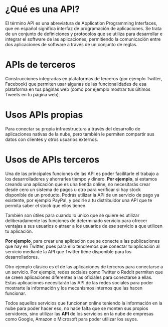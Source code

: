 # ¿Qué es una API?
El término API es una abreviatura de Application Programming Interfaces, que en español significa interfaz de programación de aplicaciones.
Se trata de un conjunto de definiciones y protocolos que se utiliza para desarrollar e integrar el software de las aplicaciones, permitiendo la comunicación 
entre dos aplicaciones de software a través de un conjunto de reglas.

# APIs de terceros 
Construcciones integradas en plataformas de terceros (por ejemplo Twitter, Facebook) que permiten usar algunas de las funcionalidades de esa plataforma en 
tus páginas web (como por ejemplo mostrar tus últimos Tweets en tu página web).

# Usos APIs propias
Para conectar su propia infraestructura a través del desarrollo de aplicaciones nativas de la nube, pero también le permiten compartir sus datos 
con clientes y otros usuarios externos. 

# Usos de APIs terceros
Una de las principales funciones de las API es poder facilitarle el trabajo a los desarrolladores y ahorrarles tiempo y dinero. 
**Por ejemplo**, si estamos creando una aplicación que es una tienda online, no necesitarás crear desde cero un sistema de pagos u otro para 
verificar si hay stock disponible de un producto. 
Podrás utilizar la API de un servicio de pago ya existente, por ejemplo PayPal, y pedirle a tu distribuidor una API que te permita saber el stock que ellos tienen.

También son útiles para cuando lo único que se quiere es utilizar deliberadamente las funciones de determinado servicio para ofrecer ventajas a sus usuarios 
o atraer a los usuarios de ese servicio a que utilicen tu aplicación.

**Por ejemplo**, para crear una aplicación que se conecte a las publicaciones que hay en Twitter, pues para ello tendremos que conectar tu aplicación al servicio 
mediante la API que Twitter tiene disponible para los desarrolladores.

Otro ejemplo clásico es el de las aplicaciones de terceros para conectarse a un servicio. Por ejemplo, redes sociales como Twitter o Reddit permiten que se creen 
aplicaciones diferentes a las oficiales para conectarse a ellas. Estas aplicaciones necesitarán las API de las redes sociales para 
poder mostrarte la información y los mecanismos internos que las hacen funcionar.

Todos aquellos servicios que funcionan online teniendo la información en la nube para poder hacer eso, no hace falta que se monten sus propios servidores, 
sino utilizar las **API** de los servicios en la nube de empresas como Google, Amazon o Microsoft para poder utilizar los suyos.
